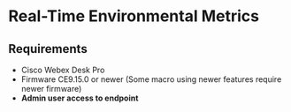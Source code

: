 # Real-Time Environmental Metrics

## Requirements

+ Cisco Webex Desk Pro
+ Firmware CE9.15.0 or newer (Some macro using newer features require newer firmware)
+ **Admin user access to endpoint**
